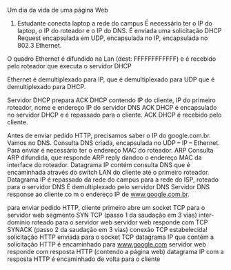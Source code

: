 Um dia da vida de uma página Web

1. Estudante conecta laptop a rede do campus
É necessário ter o IP do laptop, o IP do roteador e o IP do DNS.
É enviada uma solicitação DHCP Request encapsulada em UDP, encapsulada no IP, encapsulada no 802.3 Ethernet.

O quadro Ethernet é difundido na Lan (dest: FFFFFFFFFFFF) e é recebido pelo roteador que executa o servidor DHCP

Ethernet é demultiplexado para IP, que é demultiplexado para UDP que é demultiplexado para DHCP.

Servidor DHCP prepara ACK DHCP contendo IP do cliente, IP do primeiro roteador, nome e endereço IP do servidor DNS
ACK DHCP é encapsulado no servidor DHCP e é repassado para o cliente.
ACK DHCP é recebido pelo cliente.

Antes de enviar pedido HTTP, precisamos saber o IP do google.com.br.
Vamos no DNS.
Consulta DNS criada, encapsulada no UDP – IP – Ethernet.
Para enviar é necessário ter o endereço MAC do roteador.
ARP
Consulta ARP difundida, que responde ARP reply dandoo o endereço MAC da interface do roteador.
Datagrama IP contém consulta DNS que é encaminhada através do switch LAN do cliente até o primeiro roteador.
Datagrama IP é repassado da rede do campus para a rede do ISP, roteado para o servidor DNS
É demultiplexado pelo servidor DNS
Servidor DNS response ao cliente co m o endereço IP de www.google.com.br.

para enviar pedido HTTP, cliente primeiro abre um socket  TCP para o servidor web
segmento SYN TCP (passo 1 da saudação em 3 vias) inter-domínio roteado para o servidor web
servidor web responde com TCP SYNACK (passo 2 da saudação em 3 vias)
conexão TCP estabelecida!
solicitação HTTP enviada para o socket TCP
datagrama IP que contém a solicitação HTTP é encaminhado para www.google.com
servidor web responde com resposta HTTP (contendo a página web)
datagrama IP com a resposta HTTP é encaminhado de volta para o cliente
